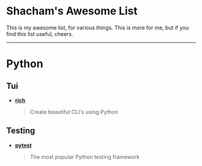 # Shacham's Awesome List
This is my awesome list, for various things.
This is more for me, but if you find this list useful, cheers.

---
# Python
## Tui
- **[rich](https://rich.readthedocs.io/en/stable/introduction.html)**
  > Create beautiful CLI's using Python

## Testing
- **[pytest](https://docs.pytest.org/en/7.1.x/)**
  > The most popular Python testing framework
